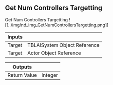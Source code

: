 ## Get Num Controllers Targetting
Get Num Controllers Targetting
![[../img/nd_img_GetNumControllersTargetting.png]]

|Inputs||
|--|--|
| Target | TBLAISystem Object Reference |
| Target | Actor Object Reference |

|Outputs||
|--|--|
| Return Value | Integer |
